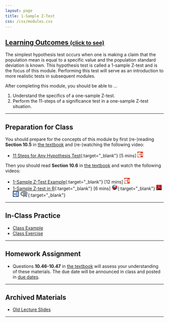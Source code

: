 ```yaml
---
layout: page
title: 1-Sample Z-Test
css: /css/modules.css
---
```


<div class="panel-group-ILOs">
  <div class="panel panel-default">
    <div class="panel-heading">
      <h2 class="panel-title">
        <a data-toggle="collapse" href="#ILOs">Learning Outcomes <small>(click to see)</small></a>
      </h2>
    </div>
    <div id="ILOs" class="panel-collapse collapse">
      <div class="panel-body">
The simplest hypothesis test occurs when one is making a claim that the population mean is equal to a specific value and the population standard deviation is known.  This hypothesis test is called a 1-sample Z-test and is the focus of this module.  Performing this test will serve as an introduction to more realistic tests in subsequent modules.

<p>After completing this module, you should be able to ...</p>

<ol>
  <li>Understand the specifics of a one-sample Z-test.</li>
  <li>Perform the 11-steps of a significance test in a one-sample Z-test situation.</li>
</ol>
      </div>
    </div>
  </div>
</div>

----

## Preparation for Class

You should prepare for the concepts of this module by first (re-)reading **Section 10.5** in [the textbook](../../book/) and (re-)watching the following video:

* [11 Steps for Any Hypothesis Test](https://vimeo.com/user45324800/hotest-11steps){:target="_blank"} [5 mins] [![PowerPoint](../../img/ppt.png)](PPT1.pptx)

Then you should read **Section 10.6** in [the textbook](../../book/) and watch the following videos:

* [1-Sample Z-Test Example](https://vimeo.com/user45324800/ztest-ex1){:target="_blank"} [12 mins] [![PowerPoint](../../img/ppt.png)](PPT2.pptx)
* [1-Sample Z-test in R](https://vimeo.com/user45324800/ztest){:target="_blank"} [6 mins] [![Web](../../img/web.png)](RHO.html){:target="_blank"}  [![PDF](../../img/pdf.png)](RHO.pdf) [![MSWord](../../img/word.png)](RHO.docx)  [![R](../../img/Rlogo.png)](RHO.R){:target="_blank"}

----

## In-Class Practice

* [Class Example](CExmpl.html)
* [Class Exercise](CE.html)

----

## Homework Assignment

* Questions **10.46-10.47** in [the textbook](../../book/) will assess your understanding of these materials.  The due date will be announced in class and posted in [due dates](../../resources/Dates-Current).

----

## Archived Materials

* [Old Lecture Slides](PPT_old.pptx)

----
